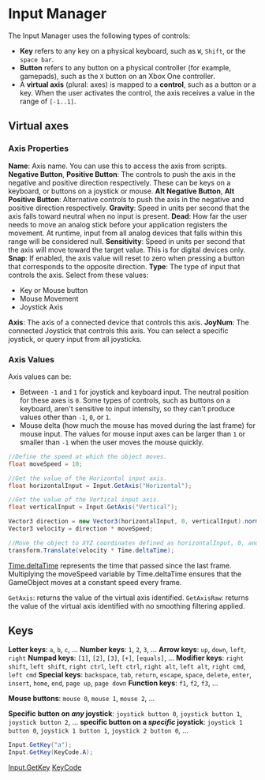 # Input Manager

The Input Manager uses the following types of controls:

- **Key** refers to any key on a physical keyboard, such as `W`, `Shift`, or the `space bar`.
- **Button** refers to any button on a physical controller (for example, gamepads), such as the `X` button on an Xbox One controller.
- A **virtual axis** (plural: axes) is mapped to a **control**, such as a button or a key. When the user activates the control, the axis receives a value in the range of `[-1..1]`.

## Virtual axes

### Axis Properties

**Name**: Axis name. You can use this to access the axis from scripts.
**Negative Button**, **Positive Button**: The controls to push the axis in the negative and positive direction respectively. These can be keys on a keyboard, or buttons on a joystick or mouse.
**Alt Negative Button**, **Alt Positive Button**: Alternative controls to push the axis in the negative and positive direction respectively.
**Gravity**: Speed in units per second that the axis falls toward neutral when no input is present.
**Dead**: How far the user needs to move an analog stick before your application registers the movement. At runtime, input from all analog devices that falls within this range will be considered null.
**Sensitivity**: Speed in units per second that the axis will move toward the target value. This is for digital devices only.
**Snap**: If enabled, the axis value will reset to zero when pressing a button that corresponds to the opposite direction.
**Type**: The type of input that controls the axis. Select from these values:

- Key or Mouse button
- Mouse Movement
- Joystick Axis

**Axis**: The axis of a connected device that controls this axis.
**JoyNum**: The connected Joystick that controls this axis. You can select a specific joystick, or query input from all joysticks.

### Axis Values

Axis values can be:

- Between `-1` and `1` for joystick and keyboard input. The neutral position for these axes is `0`. Some types of controls, such as buttons on a keyboard, aren't sensitive to input intensity, so they can't produce values other than `-1`, `0`, or `1`.
- Mouse delta (how much the mouse has moved during the last frame) for mouse input. The values for mouse input axes can be larger than `1` or smaller than `-1` when the user moves the mouse quickly.

```cs
//Define the speed at which the object moves.
float moveSpeed = 10;

//Get the value of the Horizontal input axis.
float horizontalInput = Input.GetAxis("Horizontal");

//Get the value of the Vertical input axis.
float verticalInput = Input.GetAxis("Vertical");

Vector3 direction = new Vector3(horizontalInput, 0, verticalInput).normalized;
Vector3 velocity = direction * moveSpeed;

//Move the object to XYZ coordinates defined as horizontalInput, 0, and verticalInput respectively.
transform.Translate(velocity * Time.deltaTime);
```

[Time.deltaTime][dt] represents the time that passed since the last frame. Multiplying the moveSpeed variable by Time.deltaTime ensures that the GameObject moves at a constant speed every frame.

[dt]: https://docs.unity3d.com/ScriptReference/Time-deltaTime.html

`GetAxis`: returns the value of the virtual axis identified.
`GetAxisRaw`: returns the value of the virtual axis identified with no smoothing filtering applied.

## Keys

**Letter keys**: `a`, `b`, `c`, ...
**Number keys**: `1`, `2`, `3`, ...
**Arrow keys**: `up`, `down`, `left`, `right`
**Numpad keys**: `[1]`, `[2]`, `[3]`, `[+]`, `[equals]`, ...
**Modifier keys**: `right shift`, `left shift`, `right ctrl`, `left ctrl`, `right alt`, `left alt`, `right cmd`, `left cmd`
**Special keys**: `backspace`, `tab`, `return`, `escape`, `space`, `delete`, `enter`, `insert`, `home`, `end`, `page up`, `page down`
**Function keys**: `f1`, `f2`, `f3`, ...

**Mouse buttons**: `mouse 0`, `mouse 1`, `mouse 2`, ...

**Specific button on *any* joystick**: `joystick button 0`, `joystick button 1`, `joystick button 2`, ...
**specific button on a *specific* joystick**: `joystick 1 button 0`, `joystick 1 button 1`, `joystick 2 button 0`, ...

```cs
Input.GetKey("a");
Input.GetKey(KeyCode.A);
```

[Input.GetKey](https://docs.unity3d.com/ScriptReference/Input.GetKey.html)
[KeyCode](https://docs.unity3d.com/ScriptReference/KeyCode.html)
